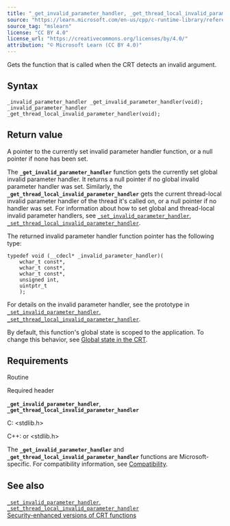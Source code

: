 ```yaml
---
title: "_get_invalid_parameter_handler, _get_thread_local_invalid_parameter_handler"
source: "https://learn.microsoft.com/en-us/cpp/c-runtime-library/reference/get-invalid-parameter-handler-get-thread-local-invalid-parameter-handler?view=msvc-170"
source_tag: "mslearn"
license: "CC BY 4.0"
license_url: "https://creativecommons.org/licenses/by/4.0/"
attribution: "© Microsoft Learn (CC BY 4.0)"
---
```

Gets the function that is called when the CRT detects an invalid argument.

## Syntax

```
_invalid_parameter_handler _get_invalid_parameter_handler(void);
_invalid_parameter_handler _get_thread_local_invalid_parameter_handler(void);
```

## Return value

A pointer to the currently set invalid parameter handler function, or a null pointer if none has been set.

The **`_get_invalid_parameter_handler`** function gets the currently set global invalid parameter handler. It returns a null pointer if no global invalid parameter handler was set. Similarly, the **`_get_thread_local_invalid_parameter_handler`** gets the current thread-local invalid parameter handler of the thread it's called on, or a null pointer if no handler was set. For information about how to set global and thread-local invalid parameter handlers, see [`_set_invalid_parameter_handler`, `_set_thread_local_invalid_parameter_handler`](https://learn.microsoft.com/en-us/cpp/c-runtime-library/reference/set-invalid-parameter-handler-set-thread-local-invalid-parameter-handler?view=msvc-170).

The returned invalid parameter handler function pointer has the following type:

```
typedef void (__cdecl* _invalid_parameter_handler)(
    wchar_t const*,
    wchar_t const*,
    wchar_t const*,
    unsigned int,
    uintptr_t
    );
```

For details on the invalid parameter handler, see the prototype in [`_set_invalid_parameter_handler`, `_set_thread_local_invalid_parameter_handler`](https://learn.microsoft.com/en-us/cpp/c-runtime-library/reference/set-invalid-parameter-handler-set-thread-local-invalid-parameter-handler?view=msvc-170).

By default, this function's global state is scoped to the application. To change this behavior, see [Global state in the CRT](https://learn.microsoft.com/en-us/cpp/c-runtime-library/global-state?view=msvc-170).

## Requirements

Routine

Required header

**`_get_invalid_parameter_handler`**, **`_get_thread_local_invalid_parameter_handler`**

C: <stdlib.h>

C++: <cstdlib> or <stdlib.h>

The **`_get_invalid_parameter_handler`** and **`_get_thread_local_invalid_parameter_handler`** functions are Microsoft-specific. For compatibility information, see [Compatibility](https://learn.microsoft.com/en-us/cpp/c-runtime-library/compatibility?view=msvc-170).

## See also

[`_set_invalid_parameter_handler`, `_set_thread_local_invalid_parameter_handler`](https://learn.microsoft.com/en-us/cpp/c-runtime-library/reference/set-invalid-parameter-handler-set-thread-local-invalid-parameter-handler?view=msvc-170)  
[Security-enhanced versions of CRT functions](https://learn.microsoft.com/en-us/cpp/c-runtime-library/security-enhanced-versions-of-crt-functions?view=msvc-170)